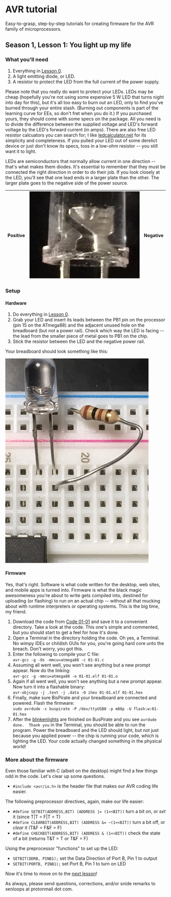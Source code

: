 # AVR tutorial
Easy-to-grasp, step-by-step tutorials for creating firmware for the AVR family of microprocessors.

## Season 1, Lesson 1: You light up my life

### What you'll need

1. Everything in [Lesson 0](00-00-lab-setup.md).
1. A light emitting diode, or LED.
1. A resistor to protect the LED from the full current of the power supply.

Please note that you really do want to protect your LEDs. LEDs may be cheap (hopefully you're not using some expensive 5 W LED that turns night into day for this), but it's all too easy to burn out an LED, only to find you've burned through your entire stash. (Burning out components is part of the learning curve for EEs, so don't fret when you do it.) If you purchased yours, they should come with some specs on the package. All you need is to divide the difference between the supplied voltage and LED's forward voltage by the LED's forward current (in amps). There are also free LED resistor calcuators you can search for; I like [ledcalculator.net](https://ledcalculator.net) for its simplicity and completeness. If you pulled your LED out of some derelict device or just don't know its specs, toss in a low-ohm resistor -- you still want it to light.

LEDs are semiconductors that normally allow current in one direction -- that's what makes them diodes. It's essential to remember that they must be connected the right direction in order to do their job. If you look closely at the LED, you'll see that one lead ends in a larger plate than the other. The larger plate goes to the negative side of the power source.

|Positive|![LED](../images/01-01-LED.jpg)|Negative|
|--|--|--|

### Setup
#### Hardware
1. Do everything in [Lesson 0](00-00-lab-setup.md).
1. Grab your LED and insert its leads between the PB1 pin on the processor (pin 15 on the ATmega88) and the adjacent unused hole on the breadboard (but not a power rail). Check which way the LED is facing -- the lead from the smaller piece of metal goes to PB1 on the chip.
1. Stick the resistor between the LED and the negative power rail. 

Your breadboard should look something like this:

![LED connection closeup](../images/01-01-LED-connect.jpg)

#### Firmware
Yes, that's right. Software is what code written for the desktop, web sites, and mobile apps is turned into. Firmware is what the black magic awesomeness you're about to write gets compiled into, destined for uploading (or flashing) to run on an actual chip -- without all that mucking about with runtime interpreters or operating systems. This is the big time, my friend.
1. Download the code from [Code 01-01](../code/01-01.c) and save it to a convenient directory. Take a look at the code. This one's simple and commented, but you should start to get a feel for how it's done.
1. Open a Terminal in the directory holding the code. Oh yes, a Terminal. No wimpy IDEs or childish GUIs for you, you're going hard core unto the breach. Don't worry, you got this.
1. Enter the following to compile your C file:  
`avr-gcc -g -Os -mmcu=atmega88 -c 01-01.c`
1. Assuming all went well, you won't see anything but a new prompt appear. Now do the linking:  
`avr-gcc -g -mmcu=atmega88 -o 01-01.elf 01-01.o`
1. Again if all went well, you won't see anything but a new prompt appear. Now turn it into a flashable binary:  
`avr-objcopy -j .text -j .data -O ihex 01-01.elf 01-01.hex`
1. Finally, make sure BisPirate and your breadboard are connected and powered. Flash the firmware:  
`sudo avrdude -c buspirate -P /dev/ttyUSB0 -p m88p -U flash:w:01-01.hex`
1. After the [blinkenlights](https://en.wikipedia.org/wiki/Blinkenlights) are finished on BusPirate and you see `avrdude done.  Thank you` in the Terminal, you should be able to run the program. Power the breadboard and the LED should light, but not just because you applied power -- the chip is running your code, which is lighting the LED. Your code actually changed something in the physical world!

### More about the firmware
Even those familiar with C (albeit on the desktop) might find a few things odd in the code. Let's clear up some questions.

* `#include <avr/io.h>` is the header file that makes our AVR coding life easier.

The following preprocessor directives, again, make our life easier:

* `#define SETBIT(ADDRESS,BIT) (ADDRESS |= (1<<BIT))` turn a bit on, or *set* it (since T|T = F|T = T)
* `#define CLEARBIT(ADDRESS,BIT) (ADDRESS &= ~(1<<BIT))` turn a bit off, or *clear* it (T&F = F&F = F)
* `#define CHECKBIT(ADDRESS,BIT) (ADDRESS & (1<<BIT))` check the state of a bit (returns T&T = T or T&F = F)

Using the preprocessor "functions" to set up the LED:

* `SETBIT(DDRB, PINB1);` set the Data Direction of Port B, Pin 1 to output
* `SETBIT(PORTB, PINB1);` set Port B, Pin 1 to turn on LED
  
  
Now it's time to move on to the [next lesson](01-02-LED-button.md)!

As always, please send questions, corrections, and/or snide remarks to xenloops at protonmail dot com.

